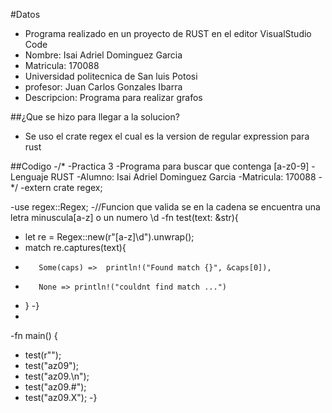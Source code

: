 #Datos

- Programa realizado en un proyecto de RUST en el editor VisualStudio Code
- Nombre: Isai Adriel Dominguez Garcia
- Matricula: 170088
- Universidad politecnica de San luis Potosi
- profesor: Juan Carlos Gonzales Ibarra
- Descripcion: Programa para realizar grafos

##¿Que se hizo para llegar a la solucion?

- Se uso el crate regex el cual es la version de regular expression para rust

##Codigo
-/*
-Practica 3
-Programa para buscar que contenga [a-z0-9]
-Lenguaje RUST
-Alumno: Isai Adriel Dominguez Garcia 
-Matricula: 170088
-*/
-extern crate regex;

-use regex::Regex;
-//Funcion que valida se en la cadena se encuentra una letra minuscula[a-z] o un numero \d
-fn test(text: &str){
-    let re = Regex::new(r"[a-z]\d").unwrap();
-    match re.captures(text){
-        Some(caps) =>  println!("Found match {}", &caps[0]),
-        None => println!("couldnt find match ...")
-    }
-}
-
-fn main() {
-    test(r"");
-    test("az09");
-    test("az09.\n");
-    test("az09.#");
-    test("az09.X");
-}
